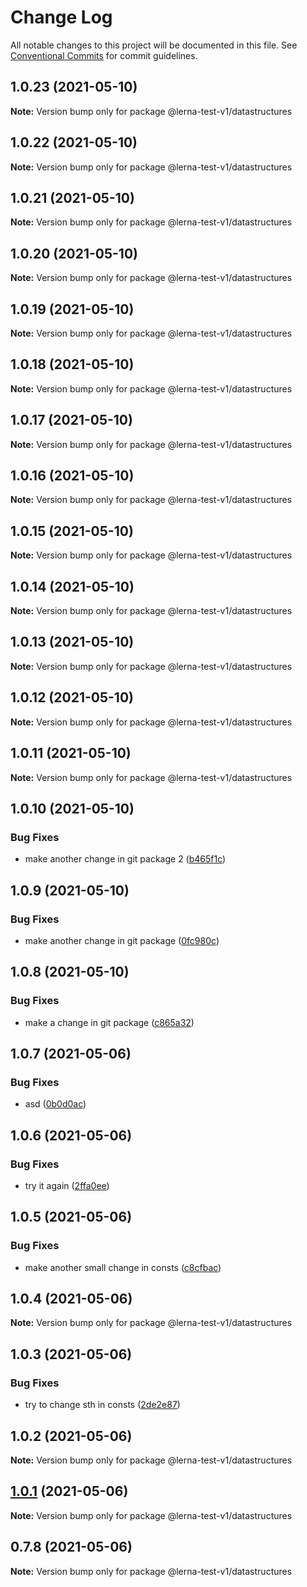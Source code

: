 # Change Log

All notable changes to this project will be documented in this file.
See [Conventional Commits](https://conventionalcommits.org) for commit guidelines.

## 1.0.23 (2021-05-10)

**Note:** Version bump only for package @lerna-test-v1/datastructures





## 1.0.22 (2021-05-10)

**Note:** Version bump only for package @lerna-test-v1/datastructures





## 1.0.21 (2021-05-10)

**Note:** Version bump only for package @lerna-test-v1/datastructures





## 1.0.20 (2021-05-10)

**Note:** Version bump only for package @lerna-test-v1/datastructures





## 1.0.19 (2021-05-10)

**Note:** Version bump only for package @lerna-test-v1/datastructures





## 1.0.18 (2021-05-10)

**Note:** Version bump only for package @lerna-test-v1/datastructures





## 1.0.17 (2021-05-10)

**Note:** Version bump only for package @lerna-test-v1/datastructures





## 1.0.16 (2021-05-10)

**Note:** Version bump only for package @lerna-test-v1/datastructures





## 1.0.15 (2021-05-10)

**Note:** Version bump only for package @lerna-test-v1/datastructures





## 1.0.14 (2021-05-10)

**Note:** Version bump only for package @lerna-test-v1/datastructures





## 1.0.13 (2021-05-10)

**Note:** Version bump only for package @lerna-test-v1/datastructures





## 1.0.12 (2021-05-10)

**Note:** Version bump only for package @lerna-test-v1/datastructures





## 1.0.11 (2021-05-10)

**Note:** Version bump only for package @lerna-test-v1/datastructures





## 1.0.10 (2021-05-10)


### Bug Fixes

* make another change in git package 2 ([b465f1c](https://github.com/apify/apify-shared-js/commit/b465f1c490a3e3cb295472871289bbae79f008cc))





## 1.0.9 (2021-05-10)


### Bug Fixes

* make another change in git package ([0fc980c](https://github.com/apify/apify-shared-js/commit/0fc980c5f4a15053d40ef1662add30a04d4bb290))





## 1.0.8 (2021-05-10)


### Bug Fixes

* make a change in git package ([c865a32](https://github.com/apify/apify-shared-js/commit/c865a32fca2e1b641eea20785a770134d48234b1))





## 1.0.7 (2021-05-06)


### Bug Fixes

* asd ([0b0d0ac](https://github.com/apify/apify-shared-js/commit/0b0d0ac31cf1aca6c638feeed68f3365ddc29e75))





## 1.0.6 (2021-05-06)


### Bug Fixes

* try it again ([2ffa0ee](https://github.com/apify/apify-shared-js/commit/2ffa0ee14d6e89ea0184d08c7fd58791fc192d9a))





## 1.0.5 (2021-05-06)


### Bug Fixes

* make another small change in consts ([c8cfbac](https://github.com/apify/apify-shared-js/commit/c8cfbac386a67578f75255fd6f14b7f6bfc7ee52))





## 1.0.4 (2021-05-06)

**Note:** Version bump only for package @lerna-test-v1/datastructures





## 1.0.3 (2021-05-06)


### Bug Fixes

* try to change sth in consts ([2de2e87](https://github.com/apify/apify-shared-js/commit/2de2e872fd09063bfe5ce2822edd5d60d6c1b051))





## 1.0.2 (2021-05-06)

**Note:** Version bump only for package @lerna-test-v1/datastructures





## [1.0.1](https://github.com/apify/apify-shared-js/compare/v0.7.8...v1.0.1) (2021-05-06)

**Note:** Version bump only for package @lerna-test-v1/datastructures





## 0.7.8 (2021-05-06)

**Note:** Version bump only for package @lerna-test-v1/datastructures
